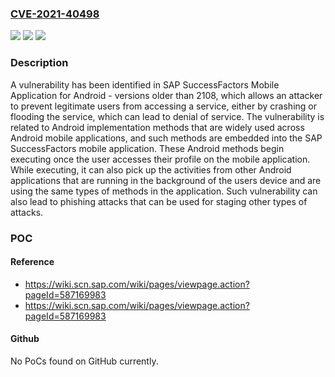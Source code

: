 ### [CVE-2021-40498](https://cve.mitre.org/cgi-bin/cvename.cgi?name=CVE-2021-40498)
![](https://img.shields.io/static/v1?label=Product&message=SAP%20SuccessFactors%20Mobile%20Application%20(for%20Android%20devices)&color=blue)
![](https://img.shields.io/static/v1?label=Version&message=%3C%3C%202108%20&color=brighgreen)
![](https://img.shields.io/static/v1?label=Vulnerability&message=Denial%20of%20Service&color=brighgreen)

### Description

A vulnerability has been identified in SAP SuccessFactors Mobile Application for Android - versions older than 2108, which allows an attacker to prevent legitimate users from accessing a service, either by crashing or flooding the service, which can lead to denial of service. The vulnerability is related to Android implementation methods that are widely used across Android mobile applications, and such methods are embedded into the SAP SuccessFactors mobile application. These Android methods begin executing once the user accesses their profile on the mobile application. While executing, it can also pick up the activities from other Android applications that are running in the background of the users device and are using the same types of methods in the application. Such vulnerability can also lead to phishing attacks that can be used for staging other types of attacks.

### POC

#### Reference
- https://wiki.scn.sap.com/wiki/pages/viewpage.action?pageId=587169983
- https://wiki.scn.sap.com/wiki/pages/viewpage.action?pageId=587169983

#### Github
No PoCs found on GitHub currently.

